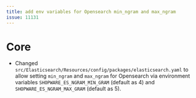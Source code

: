 ```yaml
---
title: add env variables for Opensearch min_ngram and max_ngram
issue: 11131
---
```

# Core
* Changed `src/Elasticsearch/Resources/config/packages/elasticsearch.yaml` to allow setting `min_ngram` and `max_ngram` for Opensearch via environment variables `SHOPWARE_ES_NGRAM_MIN_GRAM` (default as 4) and `SHOPWARE_ES_NGRAM_MAX_GRAM` (default as 5).